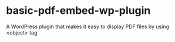 # basic-pdf-embed-wp-plugin
A WordPress plugin that makes it easy to display PDF files by using &lt;object> tag
